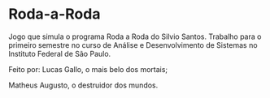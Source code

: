 # Roda-a-Roda
Jogo que simula o programa Roda a Roda do Silvio Santos. Trabalho para o primeiro semestre no curso de Análise e Desenvolvimento de Sistemas no Instituto Federal de São Paulo.

Feito por:
Lucas Gallo, o mais belo dos mortais;

Matheus Augusto, o destruidor dos mundos.
